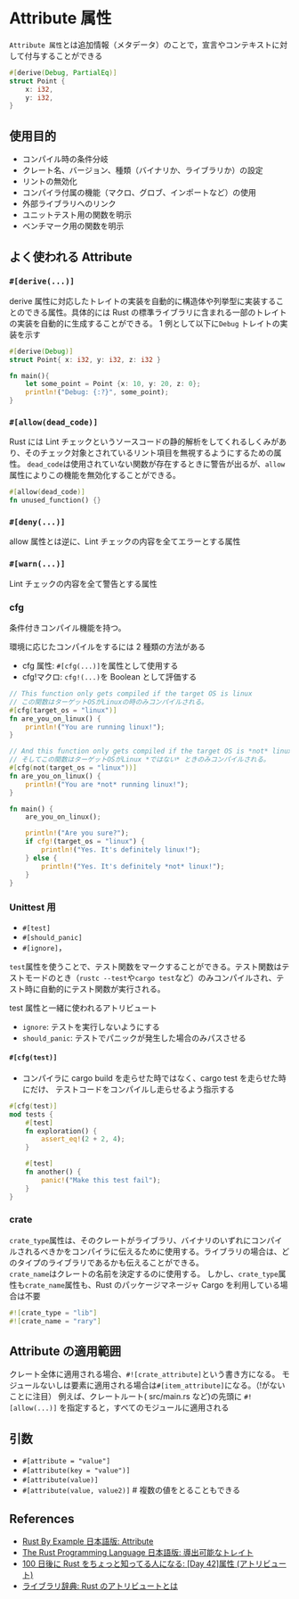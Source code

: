 # Attribute 属性

`Attribute 属性`とは追加情報（メタデータ）のことで，宣言やコンテキストに対して付与することができる

```rs
#[derive(Debug, PartialEq)]
struct Point {
    x: i32,
    y: i32,
}
```

## 使用目的

- コンパイル時の条件分岐
- クレート名、バージョン、種類（バイナリか、ライブラリか）の設定
- リントの無効化
- コンパイラ付属の機能（マクロ、グロブ、インポートなど）の使用
- 外部ライブラリへのリンク
- ユニットテスト用の関数を明示
- ベンチマーク用の関数を明示

## よく使われる Attribute

### `#[derive(...)]`

derive 属性に対応したトレイトの実装を自動的に構造体や列挙型に実装することのできる属性。具体的には Rust の標準ライブラリに含まれる一部のトレイトの実装を自動的に生成することができる。
1 例として以下に`Debug` トレイトの実装を示す

```rs
#[derive(Debug)]
struct Point{ x: i32, y: i32, z: i32 }

fn main(){
    let some_point = Point {x: 10, y: 20, z: 0};
    println!("Debug: {:?}", some_point);
}
```

### `#[allow(dead_code)]`

Rust には Lint チェックというソースコードの静的解析をしてくれるしくみがあり、そのチェック対象とされているリント項目を無視するようにするための属性。
`dead_code`は使用されていない関数が存在するときに警告が出るが、`allow`属性によりこの機能を無効化することができる。

```rs
#[allow(dead_code)]
fn unused_function() {}
```

### `#[deny(...)]`

allow 属性とは逆に、Lint チェックの内容を全てエラーとする属性

### `#[warn(...)]`

Lint チェックの内容を全て警告とする属性

### cfg

条件付きコンパイル機能を持つ。

環境に応じたコンパイルをするには 2 種類の方法がある

- cfg 属性: `#[cfg(...)]`を属性として使用する
- cfg!マクロ: `cfg!(...)`を Boolean として評価する

```rs
// This function only gets compiled if the target OS is linux
// この関数はターゲットOSがLinuxの時のみコンパイルされる。
#[cfg(target_os = "linux")]
fn are_you_on_linux() {
    println!("You are running linux!");
}

// And this function only gets compiled if the target OS is *not* linux
// そしてこの関数はターゲットOSがLinux *ではない* ときのみコンパイルされる。
#[cfg(not(target_os = "linux"))]
fn are_you_on_linux() {
    println!("You are *not* running linux!");
}

fn main() {
    are_you_on_linux();

    println!("Are you sure?");
    if cfg!(target_os = "linux") {
        println!("Yes. It's definitely linux!");
    } else {
        println!("Yes. It's definitely *not* linux!");
    }
}
```

### Unittest 用

- `#[test]`
- `#[should_panic]`
- `#[ignore]`，

`test`属性を使うことで、テスト関数をマークすることができる。テスト関数はテストモードのとき（`rustc --test`や`cargo test`など）のみコンパイルされ、テスト時に自動的にテスト関数が実行される。

test 属性と一緒に使われるアトリビュート

- `ignore`: テストを実行しないようにする
- `should_panic`: テストでパニックが発生した場合のみパスさせる

#### `#[cfg(test)]`

- コンパイラに cargo build を走らせた時ではなく、cargo test を走らせた時にだけ、 テストコードをコンパイルし走らせるよう指示する

```rs
#[cfg(test)]
mod tests {
    #[test]
    fn exploration() {
        assert_eq!(2 + 2, 4);
    }

    #[test]
    fn another() {
        panic!("Make this test fail");
    }
}
```

### crate

`crate_type`属性は、そのクレートがライブラリ、バイナリのいずれにコンパイルされるべきかをコンパイラに伝えるために使用する。ライブラリの場合は、どのタイプのライブラリであるかも伝えることができる。  
`crate_name`はクレートの名前を決定するのに使用する。
しかし、`crate_type`属性も`crate_name`属性も、Rust のパッケージマネージャ Cargo を利用している場合は不要

```rs
#![crate_type = "lib"]
#![crate_name = "rary"]
```

## Attribute の適用範囲

クレート全体に適用される場合、`#![crate_attribute]`という書き方になる。
モジュールないしは要素に適用される場合は`#[item_attribute]`になる。（!がないことに注目）
例えば、クレートルート( src/main.rs など)の先頭に `#![allow(...)]` を指定すると，すべてのモジュールに適用される

## 引数

- `#[attribute = "value"]`
- `#[attribute(key = "value")]`
- `#[attribute(value)]`
- `#[attribute(value, value2)]` # 複数の値をとることもできる

## References

- [Rust By Example 日本語版: Attribute](https://doc.rust-jp.rs/rust-by-example-ja/attribute.html)
- [The Rust Programming Language 日本語版: 導出可能なトレイト](https://doc.rust-jp.rs/book-ja/appendix-03-derivable-traits.html)
- [100 日後に Rust をちょっと知ってる人になる: [Day 42]属性 (アトリビュート)](https://zenn.dev/shinyay/articles/hello-rust-day042)
- [ライブラリ辞典: Rust のアトリビュートとは](https://libdict.com/rust/lang-attributes)
